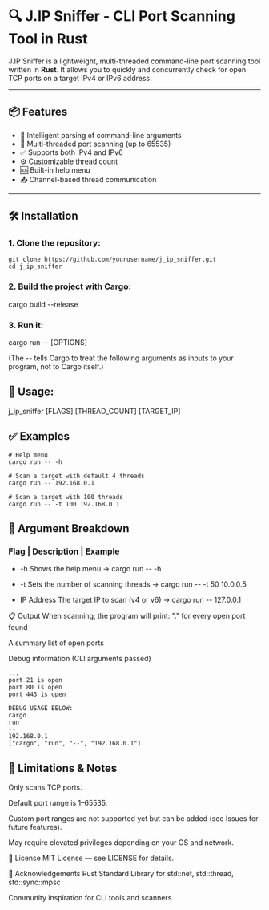 # 🔍 J.IP Sniffer - CLI Port Scanning Tool in Rust

J.IP Sniffer is a lightweight, multi-threaded command-line port scanning tool written in **Rust**. It allows you to quickly and concurrently check for open TCP ports on a target IPv4 or IPv6 address.

---

## 📦 Features

- 🧠 Intelligent parsing of command-line arguments
- 🧵 Multi-threaded port scanning (up to 65535)
- ✅ Supports both IPv4 and IPv6
- ⚙️ Customizable thread count
- 🆘 Built-in help menu
- 📤 Channel-based thread communication

---

## 🛠️ Installation

### 1. Clone the repository:

```
git clone https://github.com/yourusername/j_ip_sniffer.git
cd j_ip_sniffer
```

### 2. Build the project with Cargo:
cargo build --release

### 3. Run it:
cargo run -- [OPTIONS]

(The -- tells Cargo to treat the following arguments as inputs to your program, not to Cargo itself.)

## 🚀 Usage:
j_ip_sniffer [FLAGS] [THREAD_COUNT] [TARGET_IP]

## ✅ Examples

```
# Help menu
cargo run -- -h

# Scan a target with default 4 threads
cargo run -- 192.168.0.1

# Scan a target with 100 threads
cargo run -- -t 100 192.168.0.1
```

## 🧠 Argument Breakdown
### Flag | Description | Example

+ -h	Shows the help menu ->	cargo run -- -h

+ -t	Sets the number of scanning threads ->	cargo run -- -t 50 10.0.0.5

+ IP Address	The target IP to scan (v4 or v6) ->	cargo run -- 127.0.0.1

📋 Output
When scanning, the program will print: "." for every open port found

A summary list of open ports

Debug information (CLI arguments passed)

```
...
port 21 is open
port 80 is open
port 443 is open

DEBUG USAGE BELOW:
cargo
run
--
192.168.0.1
["cargo", "run", "--", "192.168.0.1"]
```

## 🔐 Limitations & Notes
Only scans TCP ports.

Default port range is 1–65535.

Custom port ranges are not supported yet but can be added (see Issues for future features).

May require elevated privileges depending on your OS and network.

📃 License
MIT License — see LICENSE for details.

🤝 Acknowledgements
Rust Standard Library for std::net, std::thread, std::sync::mpsc

Community inspiration for CLI tools and scanners

